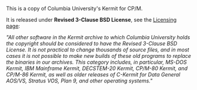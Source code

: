 This is a copy of Columbia University's Kermit for CP/M.

It is released under **Revised 3-Clause BSD License**, see the
[Licensing page](http://www.columbia.edu/kermit/licensing.html):

*"All other software in the Kermit archive to which Columbia University holds
the copyright should be considered to have the Revised 3-Clause BSD License.
It is not practical to change thousands of source files, and in most cases
it is not possible to make new builds of these old programs to replace the
binaries in our archives. This category includes, in particular, MS-DOS Kermit,
IBM Mainframe Kermit, DECSTEM-20 Kermit, CP/M-80 Kermit, and CP/M-86 Kermit,
as well as older releases of C-Kermit for Data General AOS/VS, Stratus VOS,
Plan 9, and other operating systems."*
